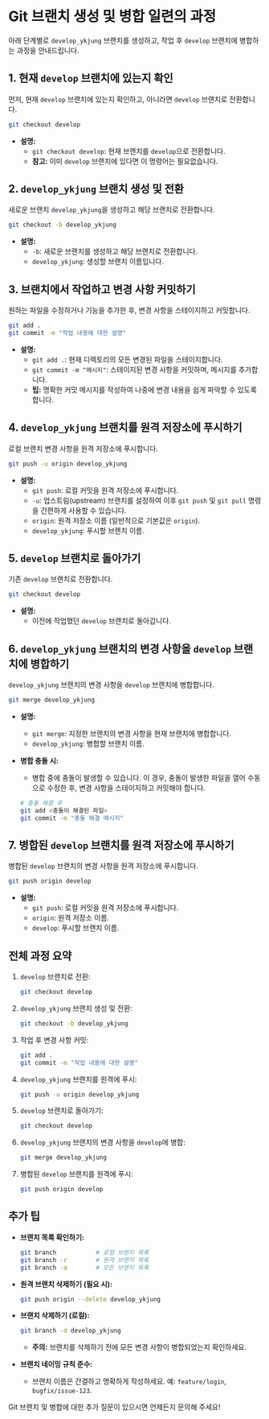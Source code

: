 # Git 브랜치 생성 및 병합 일련의 과정

아래 단계별로 `develop_ykjung` 브랜치를 생성하고, 작업 후 `develop` 브랜치에 병합하는 과정을 안내드립니다.

## **1. 현재 `develop` 브랜치에 있는지 확인**

먼저, 현재 `develop` 브랜치에 있는지 확인하고, 아니라면 `develop` 브랜치로 전환합니다.

```bash
git checkout develop
```

- **설명:**
  - `git checkout develop`: 현재 브랜치를 `develop`으로 전환합니다.
  - **참고:** 이미 `develop` 브랜치에 있다면 이 명령어는 필요없습니다.

## **2. `develop_ykjung` 브랜치 생성 및 전환**

새로운 브랜치 `develop_ykjung`을 생성하고 해당 브랜치로 전환합니다.

```bash
git checkout -b develop_ykjung
```

- **설명:**
  - `-b`: 새로운 브랜치를 생성하고 해당 브랜치로 전환합니다.
  - `develop_ykjung`: 생성할 브랜치 이름입니다.

## **3. 브랜치에서 작업하고 변경 사항 커밋하기**

원하는 파일을 수정하거나 기능을 추가한 후, 변경 사항을 스테이지하고 커밋합니다.

```bash
git add .
git commit -m "작업 내용에 대한 설명"
```

- **설명:**
  - `git add .`: 현재 디렉토리의 모든 변경된 파일을 스테이지합니다.
  - `git commit -m "메시지"`: 스테이지된 변경 사항을 커밋하며, 메시지를 추가합니다.
  - **팁:** 명확한 커밋 메시지를 작성하여 나중에 변경 내용을 쉽게 파악할 수 있도록 합니다.

## **4. `develop_ykjung` 브랜치를 원격 저장소에 푸시하기**

로컬 브랜치 변경 사항을 원격 저장소에 푸시합니다.

```bash
git push -u origin develop_ykjung
```

- **설명:**
  - `git push`: 로컬 커밋을 원격 저장소에 푸시합니다.
  - `-u`: 업스트림(upstream) 브랜치를 설정하여 이후 `git push` 및 `git pull` 명령을 간편하게 사용할 수 있습니다.
  - `origin`: 원격 저장소 이름 (일반적으로 기본값은 `origin`).
  - `develop_ykjung`: 푸시할 브랜치 이름.

## **5. `develop` 브랜치로 돌아가기**

기존 `develop` 브랜치로 전환합니다.

```bash
git checkout develop
```

- **설명:**
  - 이전에 작업했던 `develop` 브랜치로 돌아갑니다.

## **6. `develop_ykjung` 브랜치의 변경 사항을 `develop` 브랜치에 병합하기**

`develop_ykjung` 브랜치의 변경 사항을 `develop` 브랜치에 병합합니다.

```bash
git merge develop_ykjung
```

- **설명:**

  - `git merge`: 지정한 브랜치의 변경 사항을 현재 브랜치에 병합합니다.
  - `develop_ykjung`: 병합할 브랜치 이름.

- **병합 충돌 시:**

  - 병합 중에 충돌이 발생할 수 있습니다. 이 경우, 충돌이 발생한 파일을 열어 수동으로 수정한 후, 변경 사항을 스테이지하고 커밋해야 합니다.

  ```bash
  # 충돌 해결 후
  git add <충돌이 해결된 파일>
  git commit -m "충돌 해결 메시지"
  ```

## **7. 병합된 `develop` 브랜치를 원격 저장소에 푸시하기**

병합된 `develop` 브랜치의 변경 사항을 원격 저장소에 푸시합니다.

```bash
git push origin develop
```

- **설명:**
  - `git push`: 로컬 커밋을 원격 저장소에 푸시합니다.
  - `origin`: 원격 저장소 이름.
  - `develop`: 푸시할 브랜치 이름.

## **전체 과정 요약**

1. `develop` 브랜치로 전환:

   ```bash
   git checkout develop
   ```

2. `develop_ykjung` 브랜치 생성 및 전환:

   ```bash
   git checkout -b develop_ykjung
   ```

3. 작업 후 변경 사항 커밋:

   ```bash
   git add .
   git commit -m "작업 내용에 대한 설명"
   ```

4. `develop_ykjung` 브랜치를 원격에 푸시:

   ```bash
   git push -u origin develop_ykjung
   ```

5. `develop` 브랜치로 돌아가기:

   ```bash
   git checkout develop
   ```

6. `develop_ykjung` 브랜치의 변경 사항을 `develop`에 병합:

   ```bash
   git merge develop_ykjung
   ```

7. 병합된 `develop` 브랜치를 원격에 푸시:
   ```bash
   git push origin develop
   ```

## **추가 팁**

- **브랜치 목록 확인하기:**

  ```bash
  git branch           # 로컬 브랜치 목록
  git branch -r        # 원격 브랜치 목록
  git branch -a        # 모든 브랜치 목록
  ```

- **원격 브랜치 삭제하기 (필요 시):**

  ```bash
  git push origin --delete develop_ykjung
  ```

- **브랜치 삭제하기 (로컬):**

  ```bash
  git branch -d develop_ykjung
  ```

  - **주의:** 브랜치를 삭제하기 전에 모든 변경 사항이 병합되었는지 확인하세요.

- **브랜치 네이밍 규칙 준수:**
  - 브랜치 이름은 간결하고 명확하게 작성하세요. 예: `feature/login`, `bugfix/issue-123`.

Git 브랜치 및 병합에 대한 추가 질문이 있으시면 언제든지 문의해 주세요!
